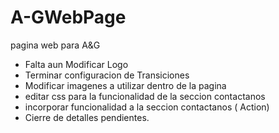 # A-GWebPage
pagina web para A&G
- Falta aun Modificar Logo
- Terminar configuracion de Transiciones
- Modificar imagenes a utilizar dentro de la pagina
- editar css para la funcionalidad de la seccion contactanos
- incorporar funcionalidad a la seccion contactanos ( Action)
- Cierre de detalles pendientes.
